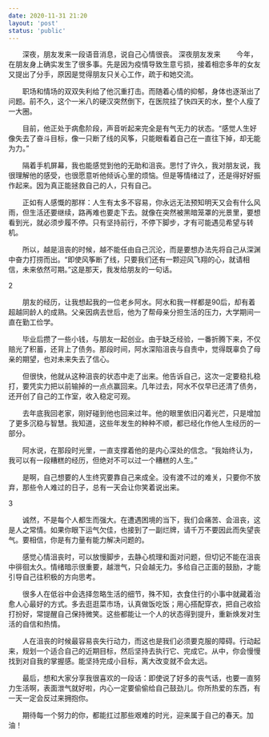 ```yaml
---
date: 2020-11-31 21:20
layout: 'post'
status: 'public'
---
```


　　深夜，朋友发来一段语音消息，说自己心情很丧。
深夜朋友发来
　　今年，在朋友身上确实发生了很多事。先是因为疫情导致生意亏损，接着相恋多年的女友又提出了分手，原因是觉得朋友只关心工作，疏于和她交流。
 
　　职场和情场的双双失利给了他沉重打击。而随着心情的抑郁，身体也逐渐出了问题。前不久，这个一米八的硬汉突然倒下，在医院挂了快四天的水，整个人瘦了一大圈。
 
　　目前，他正处于病愈阶段，声音听起来完全是有气无力的状态。“感觉人生好像失去了奋斗目标，像一只断了线的风筝，只能眼看着自己在一直往下掉，却无能为力。”
 
　　隔着手机屏幕，我也能感觉到他的无助和沮丧。思忖了许久，我对朋友说，我很理解他的感受，也很愿意听他倾诉心里的烦恼。但是等情绪过了，还是得好好振作起来。因为真正能拯救自己的人，只有自己。
 
　　正如有人感慨的那样：人生有太多不容易，你永远无法预知明天又会有什么风雨，但生活还要继续，路再难也要走下去。就像在突然被黑暗笼罩的光景里，要想看到光，就必须步履不停。只有坚持前行，不停下脚步，才有可能遇见希望与转机。

　　所以，越是沮丧的时候，越不能任由自己沉沦，而是要想办法先将自己从深渊中奋力打捞而出。“即使风筝断了线，只要我们还有一颗迎风飞翔的心，就请相信，未来依然可期。”这是那天，我发给朋友的一句话。
 
2

　　朋友的经历，让我想起我的一位老乡阿水。阿水和我一样都是90后，却有着超越同龄人的成熟。父亲因病去世后，他为了帮母亲分担生活的压力，大学期间一直在勤工俭学。
 
　　毕业后攒了一些小钱，与朋友一起创业。由于缺乏经验，一番折腾下来，不仅赔光了积蓄，还背上了债务。那段时间，阿水深陷沮丧与自责中，觉得既辜负了母亲的期望，也对未来失去了信心。
 
　　但很快，他就从这种沮丧的状态中走了出来。他告诉自己，这次一定要稳扎稳打，要凭实力把以前输掉的一点点赢回来。几年过去，阿水不仅早已还清了债务，还开创了自己的工作室，收入稳定可观。
 
　　去年底我回老家，刚好碰到他也回来过年。他的眼里依旧闪着光芒，只是增加了更多沉稳与智慧。我知道，这些年发生的种种不顺，都已经化作他人生经历的一部分。
 
　　阿水说，在那段时光里，一直支撑着他的是内心深处的信念。“我始终认为，我可以有一段糟糕的经历，但绝对不可以过一个糟糕的人生。”

　　是啊，自己想要的人生终究要靠自己来成全。没有渡不过的难关，只要你不放弃，那些令人难过的日子，总有一天会让你笑着说出来。
 
3

　　诚然，不是每个人都生而强大。在遭遇困境的当下，我们会痛苦、会沮丧，这是人之常情。如果你眼下运气欠佳，也接到了一副烂牌，请千万不要因此而失望丧气。要相信，你是有力量有能力解决问题的。
 
　　感觉心情沮丧时，可以放慢脚步，去静心梳理和面对问题，但切记不能在沮丧中徘徊太久。情绪暗示很重要，越泄气，只会越无力。多给自己正面的鼓励，才能引导自己往积极的方向思考。
 
　　很多人在低谷中会选择忽略生活的细节，殊不知，衣食住行的小事中就藏着治愈人心最好的方式。多去逛逛菜市场，认真做饭吃饭；用心搭配穿衣，把自己收拾打扮好，常提醒自己保持微笑。这些都能让一个人的状态得到提升，重新焕发对生活的自信和热情。
 
　　人在沮丧的时候最容易丧失行动力，而这也是我们必须要克服的障碍。行动起来，规划一个适合自己的近期目标，然后坚持去执行它、完成它。从中，你会慢慢找到对自我的掌握感。能坚持完成小目标，离大改变就不会太远。
 
　　最后，想和大家分享我很喜欢的一段话：即使说了好多的丧气话，也要一直努力生活啊，表面泄气就好啦，内心一定要偷偷给自己鼓劲儿。你所热爱的东西，有一天一定会反过来拥抱你。
 
　　期待每一个努力的你，都能扛过那些艰难的时光，迎来属于自己的春天。加油！